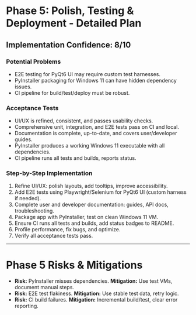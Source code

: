 # Phase 5: Polish, Testing & Deployment - Detailed Plan

## Implementation Confidence: 8/10

### Potential Problems
- E2E testing for PyQt6 UI may require custom test harnesses.
- PyInstaller packaging for Windows 11 can have hidden dependency issues.
- CI pipeline for build/test/deploy must be robust.

### Acceptance Tests
- UI/UX is refined, consistent, and passes usability checks.
- Comprehensive unit, integration, and E2E tests pass on CI and local.
- Documentation is complete, up-to-date, and covers user/developer guides.
- PyInstaller produces a working Windows 11 executable with all dependencies.
- CI pipeline runs all tests and builds, reports status.

### Step-by-Step Implementation
1. Refine UI/UX: polish layouts, add tooltips, improve accessibility.
2. Add E2E tests using Playwright/Selenium for PyQt6 UI (custom harness if needed).
3. Complete user and developer documentation: guides, API docs, troubleshooting.
4. Package app with PyInstaller, test on clean Windows 11 VM.
5. Ensure CI runs all tests and builds, add status badges to README.
6. Profile performance, fix bugs, and optimize.
7. Verify all acceptance tests pass.

---

# Phase 5 Risks & Mitigations
- **Risk:** PyInstaller misses dependencies. **Mitigation:** Use test VMs, document manual steps.
- **Risk:** E2E test flakiness. **Mitigation:** Use stable test data, retry logic.
- **Risk:** CI build failures. **Mitigation:** Incremental build/test, clear error reporting.
